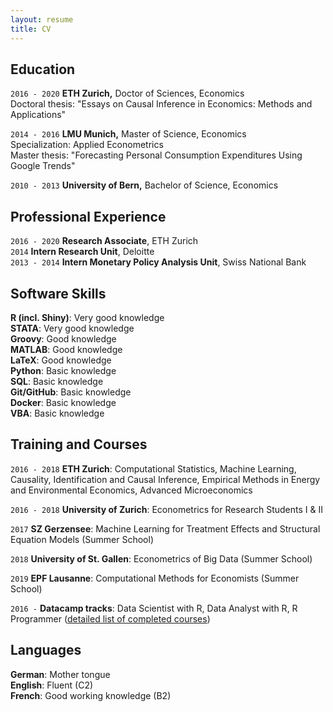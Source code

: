 ```yaml
---
layout: resume
title: CV
---
```



## Education 
`2016 - 2020`
__ETH Zurich,__
Doctor of Sciences, Economics <br>
Doctoral thesis: "Essays on Causal Inference in Economics: Methods and Applications"

`2014 - 2016`
__LMU Munich,__
Master of Science, Economics <br>
Specialization: Applied Econometrics <br>
Master thesis: "Forecasting Personal Consumption Expenditures Using Google Trends"

`2010 - 2013`
__University of Bern,__
Bachelor of Science, Economics



## Professional Experience

`2016 - 2020`
__Research Associate__, ETH Zurich <br>
`2014`
__Intern Research Unit__, Deloitte <br>
`2013 - 2014`
__Intern Monetary Policy Analysis Unit__, Swiss National Bank

## Software Skills

__R (incl. Shiny)__: Very good knowledge <br>
__STATA__: Very good knowledge <br>
__Groovy__: Good knowledge <br>
__MATLAB__: Good knowledge <br>
__LaTeX__: Good knowledge <br>
__Python__: Basic knowledge <br>
__SQL__: Basic knowledge <br>
__Git/GitHub__: Basic knowledge <br>
__Docker__: Basic knowledge <br>
__VBA__: Basic knowledge <br>

## Training and Courses
`2016 - 2018`
__ETH Zurich__: Computational Statistics, Machine Learning, Causality, Identification and Causal Inference, Empirical Methods in Energy and Environmental Economics, Advanced Microeconomics

`2016 - 2018`
__University of Zurich__: Econometrics for Research Students I & II

`2017`
__SZ Gerzensee__: Machine Learning for Treatment Effects and Structural Equation Models (Summer School)

`2018`
__University of St. Gallen__: Econometrics of Big Data (Summer School)

`2019`
__EPF Lausanne__: Computational Methods for Economists (Summer School)

`2016 -`
__Datacamp tracks__: Data Scientist with R, Data Analyst with R, R Programmer ([detailed list of completed courses](cv/courses.md)) 

## Languages

__German__: Mother tongue <br>
__English__: Fluent (C2) <br>
__French__: Good working knowledge (B2)




<!-- ## CV download

- [Download CV](pdf/CV_MoorElias.pdf) -->


<!-- ### Footer

Last updated: May 2013 -->


